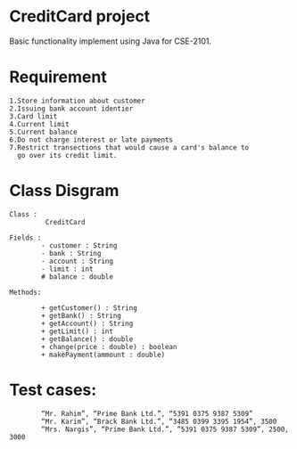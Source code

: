 # CreditCard project 

Basic functionality implement using Java for CSE-2101.

# Requirement

    1.Store information about customer
    2.Issuing bank account identier
    3.Card limit
    4.Current limit
    5.Current balance
    6.Do not charge interest or late payments
    7.Restrict transections that would cause a card's balance to
      go over its credit limit.

# Class Disgram

    Class : 
             CreditCard

    Fields : 
            - customer : String
            - bank : String
            - account : String
            - limit : int
            # balance : double
    
    Methods:

            + getCustomer() : String
            + getBank() : String
            + getAccount() : String
            + getLimit() : int
            + getBalance() : double
            + change(price : double) : boolean
            + makePayment(ammount : double)


# Test cases:
            “Mr. Rahim”, “Prime Bank Ltd.”, “5391 0375 9387 5309”
            “Mr. Karim”, “Brack Bank Ltd.”, “3485 0399 3395 1954”, 3500
            “Mrs. Nargis”, “Prime Bank Ltd.”, “5391 0375 9387 5309”, 2500, 3000